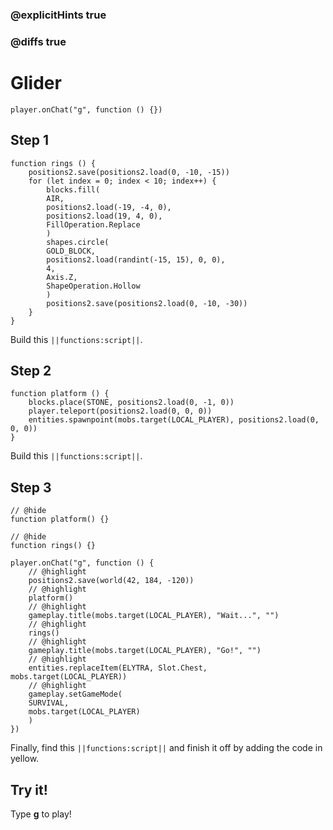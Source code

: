 ### @explicitHints true

### @diffs true

# Glider



```template
player.onChat("g", function () {})
```

## Step 1

```blocks
function rings () {
    positions2.save(positions2.load(0, -10, -15))
    for (let index = 0; index < 10; index++) {
        blocks.fill(
        AIR,
        positions2.load(-19, -4, 0),
        positions2.load(19, 4, 0),
        FillOperation.Replace
        )
        shapes.circle(
        GOLD_BLOCK,
        positions2.load(randint(-15, 15), 0, 0),
        4,
        Axis.Z,
        ShapeOperation.Hollow
        )
        positions2.save(positions2.load(0, -10, -30))
    }
}
```

Build this ``||functions:script||``.

## Step 2

```blocks
function platform () {
    blocks.place(STONE, positions2.load(0, -1, 0))
    player.teleport(positions2.load(0, 0, 0))
    entities.spawnpoint(mobs.target(LOCAL_PLAYER), positions2.load(0, 0, 0))
}
```

Build this ``||functions:script||``.

## Step 3

```blocks
// @hide
function platform() {}

// @hide
function rings() {}

player.onChat("g", function () {
    // @highlight
    positions2.save(world(42, 184, -120))
    // @highlight
    platform()
    // @highlight
    gameplay.title(mobs.target(LOCAL_PLAYER), "Wait...", "")
    // @highlight
    rings()
    // @highlight
    gameplay.title(mobs.target(LOCAL_PLAYER), "Go!", "")
    // @highlight
    entities.replaceItem(ELYTRA, Slot.Chest, mobs.target(LOCAL_PLAYER))
    // @highlight
    gameplay.setGameMode(
    SURVIVAL,
    mobs.target(LOCAL_PLAYER)
    )
})
```

Finally, find this ``||functions:script||`` and finish it off by adding the code in yellow.

## Try it!

Type **g** to play!